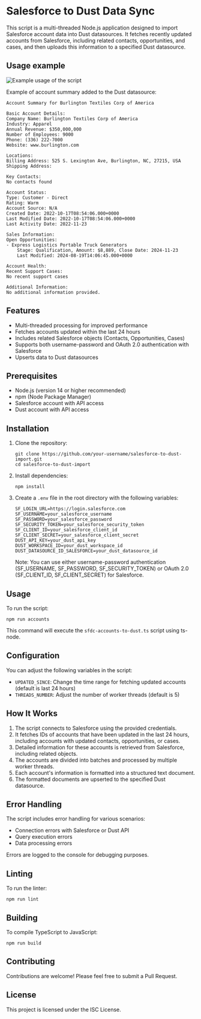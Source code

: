 # Salesforce to Dust Data Sync

This script is a multi-threaded Node.js application designed to import Salesforce account data into Dust datasources. It fetches recently updated accounts from Salesforce, including related contacts, opportunities, and cases, and then uploads this information to a specified Dust datasource.

## Usage example
![Example usage of the script](https://i.ibb.co/rtfTyjH/Screenshot-2024-08-20-at-12-00-24.png)

Example of account summary added to the Dust datasource: 

```
Account Summary for Burlington Textiles Corp of America

Basic Account Details:
Company Name: Burlington Textiles Corp of America
Industry: Apparel
Annual Revenue: $350,000,000
Number of Employees: 9000
Phone: (336) 222-7000
Website: www.burlington.com

Locations:
Billing Address: 525 S. Lexington Ave, Burlington, NC, 27215, USA
Shipping Address: 

Key Contacts:
No contacts found

Account Status:
Type: Customer - Direct
Rating: Warm
Account Source: N/A
Created Date: 2022-10-17T08:54:06.000+0000
Last Modified Date: 2022-10-17T08:54:06.000+0000
Last Activity Date: 2022-11-23

Sales Information:
Open Opportunities:
- Express Logistics Portable Truck Generators
    Stage: Qualification, Amount: $8,889, Close Date: 2024-11-23
    Last Modified: 2024-08-19T14:06:45.000+0000

Account Health:
Recent Support Cases:
No recent support cases

Additional Information:
No additional information provided.
```

## Features

- Multi-threaded processing for improved performance
- Fetches accounts updated within the last 24 hours
- Includes related Salesforce objects (Contacts, Opportunities, Cases)
- Supports both username-password and OAuth 2.0 authentication with Salesforce
- Upserts data to Dust datasources

## Prerequisites

- Node.js (version 14 or higher recommended)
- npm (Node Package Manager)
- Salesforce account with API access
- Dust account with API access

## Installation

1. Clone the repository:
   ```
   git clone https://github.com/your-username/salesforce-to-dust-import.git
   cd salesforce-to-dust-import
   ```

2. Install dependencies:
   ```
   npm install
   ```

3. Create a `.env` file in the root directory with the following variables:

   ```
   SF_LOGIN_URL=https://login.salesforce.com
   SF_USERNAME=your_salesforce_username
   SF_PASSWORD=your_salesforce_password
   SF_SECURITY_TOKEN=your_salesforce_security_token
   SF_CLIENT_ID=your_salesforce_client_id
   SF_CLIENT_SECRET=your_salesforce_client_secret
   DUST_API_KEY=your_dust_api_key
   DUST_WORKSPACE_ID=your_dust_workspace_id
   DUST_DATASOURCE_ID_SALESFORCE=your_dust_datasource_id
   ```

   Note: You can use either username-password authentication (SF_USERNAME, SF_PASSWORD, SF_SECURITY_TOKEN) or OAuth 2.0 (SF_CLIENT_ID, SF_CLIENT_SECRET) for Salesforce.

## Usage

To run the script:

```
npm run accounts
```

This command will execute the `sfdc-accounts-to-dust.ts` script using ts-node.

## Configuration

You can adjust the following variables in the script:

- `UPDATED_SINCE`: Change the time range for fetching updated accounts (default is last 24 hours)
- `THREADS_NUMBER`: Adjust the number of worker threads (default is 5)

## How It Works

1. The script connects to Salesforce using the provided credentials.
2. It fetches IDs of accounts that have been updated in the last 24 hours, including accounts with updated contacts, opportunities, or cases.
3. Detailed information for these accounts is retrieved from Salesforce, including related objects.
4. The accounts are divided into batches and processed by multiple worker threads.
5. Each account's information is formatted into a structured text document.
6. The formatted documents are upserted to the specified Dust datasource.

## Error Handling

The script includes error handling for various scenarios:
- Connection errors with Salesforce or Dust API
- Query execution errors
- Data processing errors

Errors are logged to the console for debugging purposes.

## Linting

To run the linter:

```
npm run lint
```

## Building

To compile TypeScript to JavaScript:

```
npm run build
```

## Contributing

Contributions are welcome! Please feel free to submit a Pull Request.

## License

This project is licensed under the ISC License.
